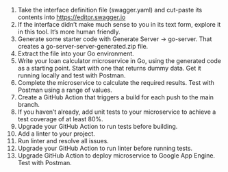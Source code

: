 1. Take the interface definition file (swagger.yaml) and cut-paste its contents into https://editor.swagger.io 
2. If the interface didn’t make much sense to you in its text form, explore it in this tool. It’s more human friendly. 
3. Generate some starter code with Generate Server -> go-server. That creates a go-server-server-generated.zip file. 
4. Extract the file into your Go environment. 
5. Write your loan calculator microservice in Go, using the generated code as a starting point. Start with one that returns dummy data. Get it running locally and test with Postman. 
6. Complete the microservice to calculate the required results. Test with Postman using a range of values. 
7. Create a GitHub Action that triggers a build for each push to the main branch. 
8. If you haven’t already, add unit tests to your microservice to achieve a test coverage of at least 80%. 
9. Upgrade your GitHub Action to run tests before building. 
10. Add a linter to your project. 
11. Run linter and resolve all issues. 
12. Upgrade your GitHub Action to run linter before running tests. 
13. Upgrade GitHub Action to deploy microservice to Google App Engine. Test with Postman.

